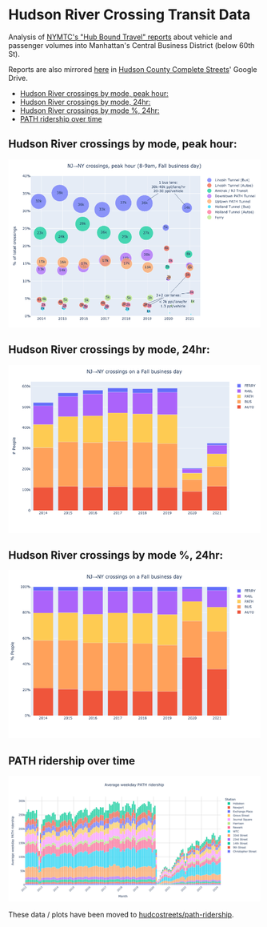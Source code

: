 # Hudson River Crossing Transit Data
Analysis of [NYMTC's "Hub Bound Travel" reports][NYMTC HBT reports] about vehicle and passenger volumes into Manhattan's Central Business District (below 60th St).

Reports are also mirrored [here][gdrive] in [Hudson County Complete Streets]' Google Drive.

<!-- toc -->
- [Hudson River crossings by mode, peak hour:](#peak)
- [Hudson River crossings by mode, 24hr:](#day)
- [Hudson River crossings by mode %, 24hr:](#day_pct)
- [PATH ridership over time](#weekdays)
<!-- /toc -->

## Hudson River crossings by mode, peak hour: <a id="peak"></a>
![](nj-ny-peak-scatter.png)

## Hudson River crossings by mode, 24hr: <a id="day"></a>
![](nj-ny-day.png)

## Hudson River crossings by mode %, 24hr: <a id="day_pct"></a>
![](nj-ny-day_pct.png)


## PATH ridership over time <a id="weekdays"></a>
![PATH weekday ridership over time, stacked by station](path/img/weekdays.png)

These data / plots have been moved to [hudcostreets/path-ridership].

[NYMTC HBT reports]: https://www.nymtc.org/en-us/Data-and-Modeling/Transportation-Data-and-Statistics/Publications/Hub-Bound-Travel
[Hudson County Complete Streets]: https://hudcostreets.org
[gdrive]: https://drive.google.com/drive/folders/16YYlcHoCA3scyvCNXfBKEf0P_41IRpJS

[hudcostreets/path-ridership]: https://github.com/hudcostreets/path-ridership
